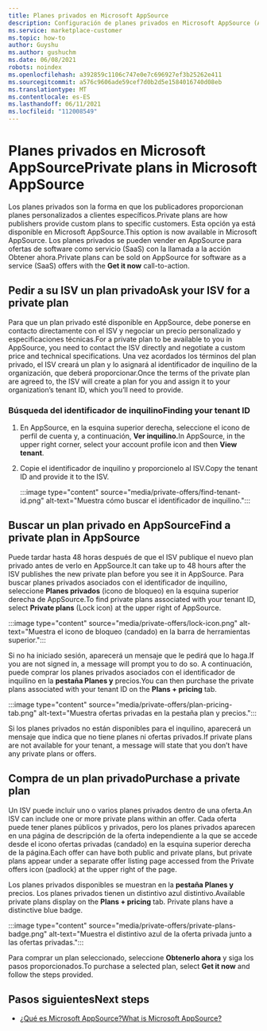 ```yaml
---
title: Planes privados en Microsoft AppSource
description: Configuración de planes privados en Microsoft AppSource (Azure Marketplace).
ms.service: marketplace-customer
ms.topic: how-to
author: Guyshu
ms.author: gushuchm
ms.date: 06/08/2021
robots: noindex
ms.openlocfilehash: a392859c1106c747e0e7c696927ef3b25262e411
ms.sourcegitcommit: a576c9606ade59cef7d0b2d5e1584016740d08eb
ms.translationtype: MT
ms.contentlocale: es-ES
ms.lasthandoff: 06/11/2021
ms.locfileid: "112008549"
---
```

# <a name="private-plans-in-microsoft-appsource"></a><span data-ttu-id="7604d-103">Planes privados en Microsoft AppSource</span><span class="sxs-lookup"><span data-stu-id="7604d-103">Private plans in Microsoft AppSource</span></span>

<span data-ttu-id="7604d-104">Los planes privados son la forma en que los publicadores proporcionan planes personalizados a clientes específicos.</span><span class="sxs-lookup"><span data-stu-id="7604d-104">Private plans are how publishers provide custom plans to specific customers.</span></span> <span data-ttu-id="7604d-105">Esta opción ya está disponible en Microsoft AppSource.</span><span class="sxs-lookup"><span data-stu-id="7604d-105">This option is now available in Microsoft AppSource.</span></span> <span data-ttu-id="7604d-106">Los planes privados se pueden vender en AppSource para ofertas  de software como servicio (SaaS) con la llamada a la acción Obtener ahora.</span><span class="sxs-lookup"><span data-stu-id="7604d-106">Private plans can be sold on AppSource for software as a service (SaaS) offers with the **Get it now** call-to-action.</span></span>

## <a name="ask-your-isv-for-a-private-plan"></a><span data-ttu-id="7604d-107">Pedir a su ISV un plan privado</span><span class="sxs-lookup"><span data-stu-id="7604d-107">Ask your ISV for a private plan</span></span>

<span data-ttu-id="7604d-108">Para que un plan privado esté disponible en AppSource, debe ponerse en contacto directamente con el ISV y negociar un precio personalizado y especificaciones técnicas.</span><span class="sxs-lookup"><span data-stu-id="7604d-108">For a private plan to be available to you in AppSource, you need to contact the ISV directly and negotiate a custom price and technical specifications.</span></span> <span data-ttu-id="7604d-109">Una vez acordados los términos del plan privado, el ISV creará un plan y lo asignará al identificador de inquilino de la organización, que deberá proporcionar.</span><span class="sxs-lookup"><span data-stu-id="7604d-109">Once the terms of the private plan are agreed to, the ISV will create a plan for you and assign it to your organization’s tenant ID, which you’ll need to provide.</span></span>

### <a name="finding-your-tenant-id"></a><span data-ttu-id="7604d-110">Búsqueda del identificador de inquilino</span><span class="sxs-lookup"><span data-stu-id="7604d-110">Finding your tenant ID</span></span>

1. <span data-ttu-id="7604d-111">En AppSource, en la esquina superior derecha, seleccione el icono de perfil de cuenta y, a continuación, **Ver inquilino.**</span><span class="sxs-lookup"><span data-stu-id="7604d-111">In AppSource, in the upper right corner, select your account profile icon and then **View tenant**.</span></span>
2. <span data-ttu-id="7604d-112">Copie el identificador de inquilino y proporcionelo al ISV.</span><span class="sxs-lookup"><span data-stu-id="7604d-112">Copy the tenant ID and provide it to the ISV.</span></span>

    :::image type="content" source="media/private-offers/find-tenant-id.png" alt-text="Muestra cómo buscar el identificador de inquilino.":::

## <a name="find-a-private-plan-in-appsource"></a><span data-ttu-id="7604d-114">Buscar un plan privado en AppSource</span><span class="sxs-lookup"><span data-stu-id="7604d-114">Find a private plan in AppSource</span></span>

<span data-ttu-id="7604d-115">Puede tardar hasta 48 horas después de que el ISV publique el nuevo plan privado antes de verlo en AppSource.</span><span class="sxs-lookup"><span data-stu-id="7604d-115">It can take up to 48 hours after the ISV publishes the new private plan before you see it in AppSource.</span></span> <span data-ttu-id="7604d-116">Para buscar planes privados asociados con el identificador de inquilino, seleccione **Planes privados** (icono de bloqueo) en la esquina superior derecha de AppSource.</span><span class="sxs-lookup"><span data-stu-id="7604d-116">To find private plans associated with your tenant ID, select **Private plans** (Lock icon) at the upper right of AppSource.</span></span>

:::image type="content" source="media/private-offers/lock-icon.png" alt-text="Muestra el icono de bloqueo (candado) en la barra de herramientas superior.":::

<span data-ttu-id="7604d-118">Si no ha iniciado sesión, aparecerá un mensaje que le pedirá que lo haga.</span><span class="sxs-lookup"><span data-stu-id="7604d-118">If you are not signed in, a message will prompt you to do so.</span></span> <span data-ttu-id="7604d-119">A continuación, puede comprar los planes privados asociados con el identificador de inquilino en la **pestaña Planes y** precios.</span><span class="sxs-lookup"><span data-stu-id="7604d-119">You can then purchase the private plans associated with your tenant ID on the **Plans + pricing** tab.</span></span>

:::image type="content" source="media/private-offers/plan-pricing-tab.png" alt-text="Muestra ofertas privadas en la pestaña plan y precios.":::

<span data-ttu-id="7604d-121">Si los planes privados no están disponibles para el inquilino, aparecerá un mensaje que indica que no tiene planes ni ofertas privados.</span><span class="sxs-lookup"><span data-stu-id="7604d-121">If private plans are not available for your tenant, a message will state that you don’t have any private plans or offers.</span></span>

## <a name="purchase-a-private-plan"></a><span data-ttu-id="7604d-122">Compra de un plan privado</span><span class="sxs-lookup"><span data-stu-id="7604d-122">Purchase a private plan</span></span>

<span data-ttu-id="7604d-123">Un ISV puede incluir uno o varios planes privados dentro de una oferta.</span><span class="sxs-lookup"><span data-stu-id="7604d-123">An ISV can include one or more private plans within an offer.</span></span> <span data-ttu-id="7604d-124">Cada oferta puede tener planes públicos y privados, pero los planes privados aparecen en una página de descripción de la oferta independiente a la que se accede desde el icono ofertas privadas (candado) en la esquina superior derecha de la página.</span><span class="sxs-lookup"><span data-stu-id="7604d-124">Each offer can have both public and private plans, but private plans appear under a separate offer listing page accessed from the Private offers icon (padlock) at the upper right of the page.</span></span>

<span data-ttu-id="7604d-125">Los planes privados disponibles se muestran en la **pestaña Planes y** precios. Los planes privados tienen un distintivo azul distintivo.</span><span class="sxs-lookup"><span data-stu-id="7604d-125">Available private plans display on the **Plans + pricing** tab. Private plans have a distinctive blue badge.</span></span>

:::image type="content" source="media/private-offers/private-plans-badge.png" alt-text="Muestra el distintivo azul de la oferta privada junto a las ofertas privadas.":::

<span data-ttu-id="7604d-127">Para comprar un plan seleccionado, seleccione **Obtenerlo ahora** y siga los pasos proporcionados.</span><span class="sxs-lookup"><span data-stu-id="7604d-127">To purchase a selected plan, select **Get it now** and follow the steps provided.</span></span>

## <a name="next-steps"></a><span data-ttu-id="7604d-128">Pasos siguientes</span><span class="sxs-lookup"><span data-stu-id="7604d-128">Next steps</span></span>

- [<span data-ttu-id="7604d-129">¿Qué es Microsoft AppSource?</span><span class="sxs-lookup"><span data-stu-id="7604d-129">What is Microsoft AppSource?</span></span>](appsource-overview.md)
